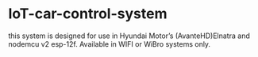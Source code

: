 # IoT-car-control-system
this system is designed for use in Hyundai Motor’s (AvanteHD)Elnatra and nodemcu v2 esp-12f.
Available in WIFI or WiBro systems only.
